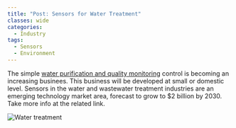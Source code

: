 ```yaml
---
title: "Post: Sensors for Water Treatment"
classes: wide
categories:
  - Industry
tags:
  - Sensors
  - Environment
---
```

 
The simple [water purification and quality monitoring](https://www.smart-energy.com/industry-sectors/smart-water/sensors-in-the-water-industry-the-next-step-to-iot-cities/) control is becoming an increasing businees. This business will be developed at small or domestic level. Sensors in the water and wastewater treatment industries are an emerging technology market area, forecast to grow to $2 billion by 2030.
Take more info at the related link.


![Water treatment](https://d346xxcyottdqx.cloudfront.net/wp-content/uploads/2018/06/49931783_l-IoT-utilities-123rf-640x480.jpg)
